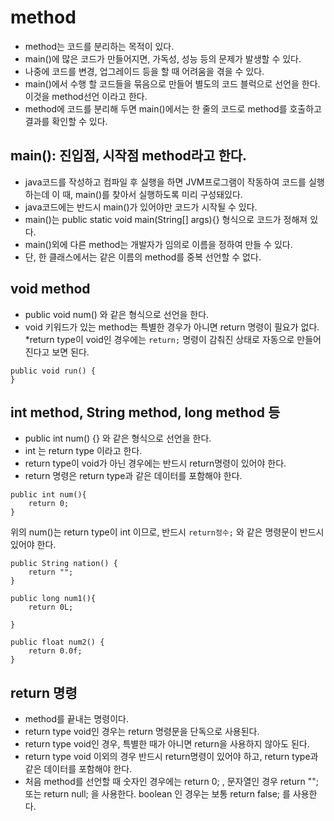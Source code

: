 # method
* method는 코드를 분리하는 목적이 있다.
* main()에 많은 코드가 만들어지면, 가독성, 성능 등의 문제가 발생할 수 있다.
* 나중에 코드를 변경, 업그레이드 등을 할 때 어려움을 겪을 수 있다. 
* main()에서 수행 할 코드들을 묶음으로 만들어 별도의 코드 블럭으로 선언을 한다. 이것을 method선언 이라고 한다.
* method에 코드를 분리해 두면 main()에서는 한 줄의 코드로 method를 호출하고 결과를 확인할 수 있다.

## main(): 진입점, 시작점 method라고 한다.
* java코드를 작성하고 컴파일 후 실행을 하면 JVM프로그램이 작동하여 코드를 실행하는데 이 때, main()를 찾아서 실행하도록 미리 구성돼있다.
* java코드에는 반드시 main()가 있어야만 코드가 시작될 수 있다.
* main()는 public static void main(String[] args){} 형식으로 코드가 정해져 있다.
* main()외에 다른 method는 개발자가 임의로 이름을 정하여 만들 수 있다.
* 단, 한 클래스에서는 같은 이름의 method를 중복 선언할 수 없다.
## void method
* public void num() 와 같은 형식으로 선언을 한다.
* void 키워드가 있는 method는 특별한 경우가 아니면 return 명령이 필요가 없다.
*return type이 void인 경우에는 ```return;``` 명령이 감춰진 상태로 자동으로 만들어진다고 보면 된다.
``` 
public void run() {
}
```

## int method, String method, long method 등
* public int num() {} 와 같은 형식으로 선언을 한다.
* int 는 return type 이라고 한다.
* return type이 void가 아닌 경우에는 반드시 return명령이 있어야 한다.
* return 명령은 return type과 같은 데이터를 포함해야 한다.
```
public int num(){
	return 0;
}
```
위의 num()는 return type이 int 이므로, 반드시 ``` return정수; ``` 와 같은 명령문이 반드시 있어야 한다.

```
public String nation() {
	return "";
}
```
```
public long num1(){
	return 0L;

}
```
```
public float num2() {
	return 0.0f;
}
```

## return 명령
* method를 끝내는 명령이다.
* return type void인 경우는 return 명령문을 단독으로 사용된다.
* return type void인 경우, 특별한 때가 아니면 return을 사용하지 않아도 된다.
* return type void 이외의 경우 반드시 return명령이 있어야 하고, return type과 같은 데이터를 포함해야 한다.
* 처음 method를 선언할 때 숫자인 경우에는 return 0; , 문자열인 경우 return ""; 또는 return null; 을 사용한다. boolean 인 경우는 보통 return false; 를 사용한다.
